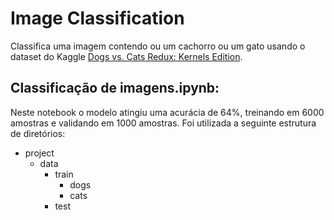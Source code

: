 # Image Classification

Classifica uma imagem contendo ou um cachorro ou um gato usando o dataset do Kaggle <a href="https://www.kaggle.com/c/dogs-vs-cats-redux-kernels-edition/data">Dogs vs. Cats Redux: Kernels Edition</a>.

## Classificação de imagens.ipynb:
Neste notebook o modelo atingiu uma acurácia de 64%, treinando em 6000 amostras e validando em 1000 amostras.
Foi utilizada a seguinte estrutura de diretórios:

* project
  * data
    * train
      * dogs
      * cats
    * test
     
